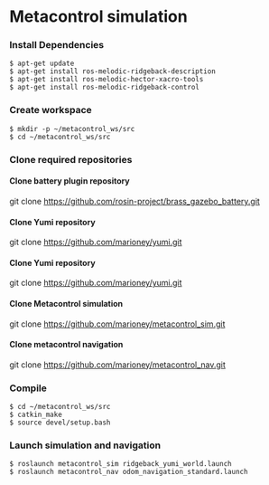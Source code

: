 # Metacontrol simulation


### Install Dependencies
```
$ apt-get update
$ apt-get install ros-melodic-ridgeback-description
$ apt-get install ros-melodic-hector-xacro-tools
$ apt-get install ros-melodic-ridgeback-control
```
### Create workspace

```
$ mkdir -p ~/metacontrol_ws/src
$ cd ~/metacontrol_ws/src
```
### Clone required repositories

#### Clone battery plugin repository

git clone https://github.com/rosin-project/brass_gazebo_battery.git

#### Clone Yumi repository

git clone https://github.com/marioney/yumi.git

#### Clone Yumi repository

git clone https://github.com/marioney/yumi.git

#### Clone Metacontrol simulation

git clone https://github.com/marioney/metacontrol_sim.git

#### Clone metacontrol navigation

git clone https://github.com/marioney/metacontrol_nav.git


### Compile

```
$ cd ~/metacontrol_ws/src
$ catkin_make
$ source devel/setup.bash
```
### Launch simulation and navigation

```
$ roslaunch metacontrol_sim ridgeback_yumi_world.launch
$ roslaunch metacontrol_nav odom_navigation_standard.launch
```
